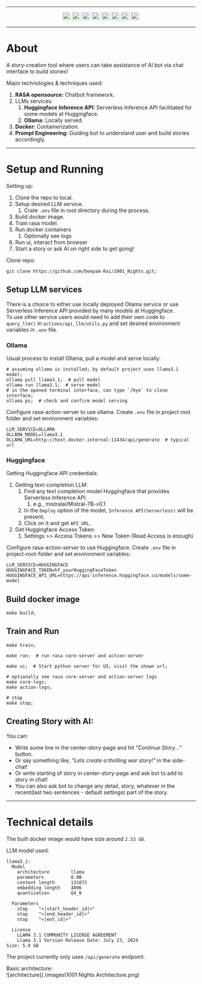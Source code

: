 
----

<div align="center">
   <img src="https://img.shields.io/badge/Rasa-5A17EE?logo=rasa&logoColor=fff&style=plastic" alt="Rasa Badge" height="22">
   <img src="https://img.shields.io/badge/Docker-2496ED?logo=docker&logoColor=fff&style=plastic" alt="Docker Badge" height="22">
   <img src="https://img.shields.io/badge/Hugging%20Face-FFD21E?logo=huggingface&logoColor=000&style=plastic" alt="Hugging Face Badge" height="22">
   <img src="https://img.shields.io/badge/Ollama-000?logo=ollama&logoColor=fff&style=plastic" alt="Ollama Badge" height="22">
   <img src="https://img.shields.io/badge/Prompt%20Engineering-8A2BE2?style=plastic" height="22">
   <img src="https://img.shields.io/badge/Socket.io-010101?logo=socketdotio&logoColor=fff&style=plastic" alt="Socket.io Badge" height="22">
   <img src="https://img.shields.io/badge/Jinja-B41717?logo=jinja&logoColor=fff&style=plastic" alt="Jinja Badge" height="22">
   <img src="https://img.shields.io/badge/Python-3776AB?logo=python&logoColor=fff&style=plastic" alt="Python Badge" height="22">
</div>


----
# About
A story-creation tool where users can take assistance of AI bot via chat interface to build stories!  

Major technologies & techniques used:
1. **RASA opensource:** Chatbot framework.
2. LLMs services:
   1. **Huggingface Inference API:** Serverless Inference API facilitated for some models at Huggingface.
   2. **Ollama:** Locally served.
3. **Docker:** Containerization.
4. **Prompt Engineering:** Guiding bot to understand user and build stories accordingly.


----
# Setup and Running
Setting up:
1. Clone the repo to local.
2. Setup desired LLM service.
   1. Crate `.env` file in root directory during the process.
3. Build docker image.
4. Train rasa model.
5. Run docker containers
   1. Optionally see logs
6. Run ui, interact from browser
7. Start a story or ask AI on right side to get going!

Clone repo:
```shell
git clone https://github.com/Deepam-Rai/1001_Nights.git;
```

## Setup LLM services
There is a choice to either use locally deployed Ollama service or use Serverless Inference API provided by many models at Huggingface.  
To use other service users would need to add their own code to `query_llm()` in `actions/api_llm/utils.py` and set desired environment variables in `.env` file.   

### Ollama
Usual process to install Ollama, pull a model and serve locally:
```shell
# assuming ollama is installed; by default project uses llama3.1 model;
ollama pull llama3.1;  # pull model
ollama run llama3.1;  # serve model
# in the opened terminal interface, can type `/bye` to close interface;
ollama ps;  # check and confirm model serving
```
Configure rasa-action-server to use ollama. Create `.env` file in project root folder and set environment variables:
```shell
LLM_SERVICE=OLLAMA
OLLAMA_MODEL=llama3.1
OLLAMA_URL=http://host.docker.internal:11434/api/generate  # typical url
```

### Huggingface
Getting Huggingface API credentials:
1. Getting text-completion LLM:
   1. Find any text completion model Huggingface that provides Serverless Inference API.
      1. e.g., mistralai/Mistral-7B-v0.1
   2. In the `Deploy` option of the model, `Inference API(Serverless)` will be present.
   3. Click on it and get `API_URL`.
2. Get Huggingface Access Token:
   1. Settings >> Access Tokens >> New Token (Read Access is enough)

Configure rasa-action-server to use Huggingface. Create `.env` file in project-root-folder and set environment variables:
```shell
LLM_SERVICE=HUGGINGFACE
HUGGINGFACE_TOKEN=hf_yourHuggingFaceToken
HUGGINGFACE_API_URL=https://api-inference.huggingface.co/models/some-model
```

## Build docker image
```shell
make build;
```

## Train and Run
```shell
make train;

make run;  # run rasa core-server and action-server

make ui;  # Start python server for UI; visit the shown url;

# optionally see rasa core-server and action-server logs
make core-logs;
make action-logs;

# stop
make stop;
```

## Creating Story with AI:
You can:
- Write some line in the center-story-page and hit _"Continue Story..."_ button.
- Or say something like, _"Lets create a thrilling war story!"_ in the side-chat!
- Or write starting of story in center-story-page and ask bot to add to story in chat!
- You can also ask bot to change any detail, story, whatever in the recent(last two sentences - default settings) part of the story.


---
# Technical details
The built docker image would have size around `2.53 GB`.

LLM model used:
```shell
llama3.1:
  Model
    architecture        llama
    parameters          8.0B
    context length      131072
    embedding length    4096
    quantization        Q4_0

  Parameters
    stop    "<|start_header_id|>"
    stop    "<|end_header_id|>"
    stop    "<|eot_id|>"

  License
    LLAMA 3.1 COMMUNITY LICENSE AGREEMENT
    Llama 3.1 Version Release Date: July 23, 2024
Size: 5.9 GB
```
The project currently only uses `/api/generate` endpoint.

Basic architecture:  
![architecture](.\images\1001 Nights Architecture.png)
